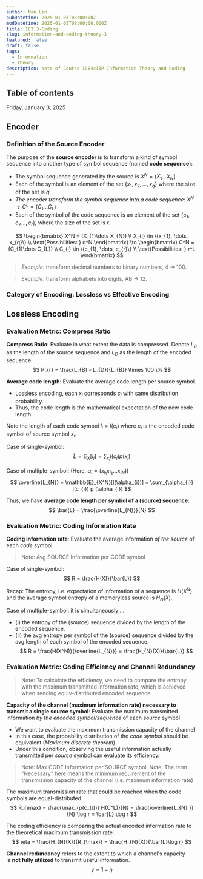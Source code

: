 ```yaml
---
author: Nan Lin
pubDatetime: 2025-01-03T08:00:00Z
modDatetime: 2025-01-03T08:00:00.000Z
title: ICT 3-Coding
slug: information-and-coding-theory-3
featured: false
draft: false
tags:
  - Information
  - Theory
description: Note of Course ICE4411P-Information Theory and Coding
---
```

## Table of contents

Friday, January 3, 2025

## Encoder

### Definition of the Source Encoder

The purpose of the **source encoder** is to transform a kind of symbol sequence into another type of symbol sequence (named **code sequence**):
- The symbol sequence generated by the source is $X^N = (X_{1} \dots X_{N})$
- Each of the symbol is an element of the set $\{ x_{1}, x_{2}, \dots,x_{q}\}$ where the size of the set is $q$.
- _The encoder transform the symbol sequence into a code sequence:_ $X^N \to C^L = (C_{1}\dots C_{L})$
- Each of the symbol of the code sequence is an element of the set $\{ c_{1}, c_{2}\dots, c_{r}\}$, where the size of the set is $r$.

$$
\begin{bmatrix}
X^N = (X_{1}\dots X_{N}) \\
X_{i} \in \{x_{1}, \dots, x_{q}\} \\
\text{Possibilities: } q^N
\end{bmatrix} \to
\begin{bmatrix}
C^N = (C_{1}\dots C_{L}) \\
C_{i} \in \{c_{1}, \dots, c_{r}\} \\
\text{Possibilities: } r^L
\end{bmatrix} 
$$

> *Example*: transform decimal numbers to binary numbers, 4 -> 100. 

> *Example*: transform alphabets into digits, AB -> 12.

### Category of Encoding: Lossless vs Effective Encoding



## Lossless Encoding


### Evaluation Metric: Compress Ratio

**Compress Ratio**: Evaluate in what extent the data is compressed. Denote $L_B$ as the length of the source sequence and $L_D$ as the length of the encoded sequence.
$$
P_{r} = \frac{L_{B} - L_{D}}{L_{B}} \times 100 \%
$$

**Average code length**: Evaluate the average code length per source symbol.
- Lossless encoding, each $x_i$ corresponds $c_i$ with same distribution probability.
- Thus, the code length is the mathematical expectation of the new code length.

Note the length of each code symbol $l_i = l(c_i)$ where $c_i$ is the encoded code symbol of source symbol $x_i$. 

Case of single-symbol:
$$
\bar{L} = \mathbb{E}_{X}[l_{i}] =  \sum_{x_{i}} l(c_{i}) p(x_{i})
$$

Case of multiple-symbol: (Here, $\alpha_{i} = (x_{i_{1}}x_{i_{2}}\dots x_{iN})$)
$$
\overline{L_{N}} = \mathbb{E}_{X^N}[l(\alpha_{i})] = \sum_{\alpha_{i}} l(c_{i}) p (\alpha_{i})
$$

Thus, we have **average code length per symbol of a (source) sequence**:
$$
\bar{L} = \frac{\overline{L_{N}}}{N}
$$

### Evaluation Metric: Coding Information Rate

**Coding information rate**: Evaluate the average information _of the source_ of each _code_ symbol
> Note: Avg SOURCE Information per CODE symbol

Case of single-symbol:
$$
R = \frac{H(X)}{\bar{L}}
$$

Recap: The entropy, i.e. expectation of information of a sequence is $H(X^N)$ and the average symbol entropy of a memoryless source is $H_{N}(X)$.

Case of multiple-symbol: it is simultaneously ...
- (i) the entropy of the (source) sequence divided by the length of the encoded sequence.
- (ii) the avg entropy per symbol of the (source) sequence divided by the avg length of each symbol of the encoded sequence.
$$
R = \frac{H(X^N)}{\overline{L_{N}}} = \frac{H_{N}(X)}{\bar{L}}
$$
### Evaluation Metric: Coding Efficiency and Channel Redundancy

> Note: To calculate the efficiency, we need to compare the entropy with the maximum transmitted information rate, which is achieved when sending equiv-distributed encoded sequence.

**Capacity of the channel (maximum information rate) necessary to transmit a single source symbol**: Evaluate the maximum transmitted information  _by the encoded symbol/sequence_  of each *source* symbol
- We want to evaluate the maximum transmission capacity of the channel
- In this case, the probability distribution of the _code symbol_ should be equivalent (_Maximum discrete theorem_)
- Under this condition, observing the useful information actually transmitted per _source_ symbol can evaluate its efficiency.
> Note: Max CODE Information per SOURCE symbol.
> Note: The term "Necessary" here means the minimum requirement of the transmission capacity of the channel (i.e. maximum information rate)

The maximum transmission rate that could be reached when the code symbols are equal-distributed:
$$
R_{\max} = \frac{\max_{p(c_{i})} H(C^L)}{N} = \frac{\overline{L_{N} }}{N} \log r = \bar{L} \log r
$$

The coding efficiency is comparing the actual encoded information rate to the theoretical maximum transmission rate:
$$
\eta = \frac{H_{N}(X)}{R_{\max}} = \frac{H_{N}(X)}{\bar{L}\log r}
$$

**Channel redundancy** refers to the extent to which a channel's capacity is **not fully utilized** to transmit useful information.
$$
\gamma = 1 - \eta
$$







